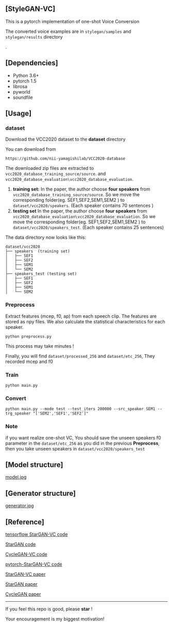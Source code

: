 ## [StyleGAN-VC]

This is a pytorch implementation of  one-shot Voice Conversion

The converted voice examples are in `stylegan/samples` and `stylegan/results` directory

.

## [Dependencies]
- Python 3.6+
- pytorch 1.5
- librosa 
- pyworld 
- soundfile


## [Usage]

### dataset

Download the VCC2020 dataset to the **dataset** directory 

You can download from 

```
https://github.com/nii-yamagishilab/VCC2020-database
```

The downloaded zip files are extracted to `vcc2020_database_training_source/source`. and `vcc2020_database_evaluation\vcc2020_database_evaluation`.

1. **training set:** In the paper, the author choose **four speakers** from `vcc2020_database_training_source/source`. So we  move the corresponding folder(eg. SEF1,SEF2,SEM1,SEM2 ) to `dataset/vcc2020/speakers`. (Each speaker contains 70 sentences )
2. **testing set** In the paper, the author choose **four speakers** from `vcc2020_database_evaluation\vcc2020_database_evaluation`. So we  move the corresponding folder(eg. SEF1,SEF2,SEM1,SEM2 ) to `dataset/vcc2020/speakers_test`. (Each speaker contains 25 sentences)

The data directory now looks like this:

```
dataset/vcc2020
├── speakers  (training set)
│   ├── SEF1
│   ├── SEF2
│   ├── SEM1
│   └── SEM2
├── speakers_test (testing set)
│   ├── SEF1
│   ├── SEF2
│   ├── SEM1
│   └── SEM2
```

### Preprocess

Extract features (mcep, f0, ap) from each speech clip.  The features are stored as npy files. We also calculate the statistical characteristics for each speaker.

```
python preprocess.py
```

This process may take minutes !

Finally, you will find `dataset/processed_256` and `dataset/etc_256`, They recorded mcep and f0


### Train

```
python main.py
```

### Convert

```
python main.py --mode test --test_iters 200000 --src_speaker SEM1 --trg_speaker "['SEM2','SEF1','SEF2']"
```

### Note

if you want realize one-shot VC, You should save the unseen speakers f0 parameter in the  `dataset/etc_256` as you did in the previous **Preprocess**, then you take unseen speakers in `dataset/vcc2020/speakers_test`

## [Model structure]

 [model.jpg](https://github.com/zcf28/StyleGAN-VC/fig/model.jpg)

## [Generator structure]

[generator.jpg](https://github.com/zcf28/StyleGAN-VC/fig/generator.jpg)



## [Reference]

[tensorflow StarGAN-VC code](https://github.com/hujinsen/StarGAN-Voice-Conversion)

[StarGAN code](https://github.com/taki0112/StarGAN-Tensorflow)

[CycleGAN-VC code](https://github.com/leimao/Voice_Converter_CycleGAN)


[pytorch-StarGAN-VC code](https://github.com/liusongxiang/StarGAN-Voice-Conversion)

[StarGAN-VC paper](https://arxiv.org/abs/1806.02169)

[StarGAN paper](https://arxiv.org/abs/1806.02169)

[CycleGAN paper](https://arxiv.org/abs/1703.10593v4)

---

If you feel this repo is good, please  **star**  ! 

Your encouragement is my biggest motivation!
